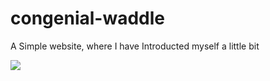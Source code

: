 # congenial-waddle
A Simple website, where I have Introducted myself a little bit

![](imag/you.png)
